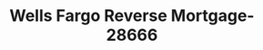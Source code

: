 ---
f_zip-code: 32065
f_state-code: FL
title: Wells Fargo Reverse Mortgage-28666
f_phone: 904-278-4400
f_city-only: Orange Park
f_address: 5439 Forrest Drive Orange Park
f_location-unique-id: '28666'
slug: wells-fargo-reverse-mortgage-28666
updated-on: '2024-05-30T13:46:58.046Z'
created-on: '2024-05-30T13:36:59.803Z'
published-on: '2024-05-30T13:54:32.469Z'
f_city-state: cms/city/orange-park-fl.md
f_company: cms/company/wells-fargo-reverse-mortgage.md
f_state: cms/state/florida.md
layout: '[payday-loan].html'
tags: payday-loan
---